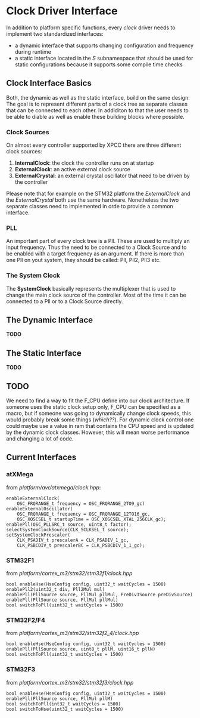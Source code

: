 # Clock Driver Interface

In addition to platform specific functions, every _clock_ driver needs to
implement two standardized interfaces:
* a dynamic interface that supports changing configuration and frequency during
  runtime
* a static interface located in the _S_ subnamespace that should be used for
  static configurations because it supports some compile time checks

## Clock Interface Basics

Both, the dynamic as well as the static interface, build on the same design:
The goal is to represent different parts of a clock tree as separate classes
that can be connected to each other.
In addiditon to that the user needs to be able to diable as well as enable
these building blocks where possible.

### Clock Sources

On almost every controller supported by XPCC there are three different clock
sources:

1. **InternalClock**: the clock the controller runs on at startup
2. **ExternalClock**: an active external clock source
3. **ExternalCrystal**: an external crystal oscillator that need to be
  driven by the controller

Please note that for example on the STM32 platform the _ExternalClock_ and the
_ExternalCrystal_ both use the same hardware. Nonetheless the two separate
classes need to implemented in orde to provide a common interface.

### PLL

An important part of every clock tree is a Pll. These are used to multiply
an input frequency. Thus the need to be connected to a Clock Source and to
be enabled with a target frequency as an argument. If there is more than one
Pll on yout system, they should be called: Pll, Pll2, Pll3 etc.

### The System Clock

The **SystemClock** basically represents the multiplexer that is used to
change the main clock source of the controller. Most of the time it can be
connected to a Pll or to a Clock Source directly.

## The Dynamic Interface

**TODO**

## The Static Interface

**TODO**

## TODO

We need to find a way to fit the F_CPU define into our clock architecture.
If someone uses the static clock setup only, F_CPU can be specified as a macro,
but if someone was going to dynamically change clock speeds, this would
probably break some things (_which??_).
For dynamic clock control one could maybe use a value in ram that contains
the CPU speed and is updated by the dynamic clock classes. However, this
will mean worse performance and changing a lot of code.

## Current Interfaces


### atXMega

from _platform/avr/atxmega/clock.hpp_:

	enableExternalClock(
		OSC_FRQRANGE_t frequency = OSC_FRQRANGE_2TO9_gc)
	enableExternalOscillator(
		OSC_FRQRANGE_t frequency = OSC_FRQRANGE_12TO16_gc,
		OSC_XOSCSEL_t startupTime = OSC_XOSCSEL_XTAL_256CLK_gc);
	enablePll(OSC_PLLSRC_t source, uint8_t factor);
	selectSystemClockSource(CLK_SCLKSEL_t source);
	setSystemClockPrescaler(
		CLK_PSADIV_t prescalerA = CLK_PSADIV_1_gc,
		CLK_PSBCDIV_t prescalerBC = CLK_PSBCDIV_1_1_gc);



### STM32F1

from _platform/cortex_m3/stm32/stm32f1/clock.hpp_


	bool enableHse(HseConfig config, uint32_t waitCycles = 1500)
	enablePll2(uint32_t div, Pll2Mul mul)
	enablePll(PllSource source, PllMul pllMul, PreDiv1Source preDivSource)
	enablePll(PllSource source, PllMul pllMul)
	bool switchToPll(uint32_t waitCycles = 1500)


### STM32F2/F4

from _platform/cortex_m3/stm32/stm32f2_4/clock.hpp_

	bool enableHse(HseConfig config, uint32_t waitCycles = 1500)
	enablePll(PllSource source, uint8_t pllM, uint16_t pllN)
	bool switchToPll(uint32_t waitCycles = 1500)


### STM32F3

from _platform/cortex_m3/stm32/stm32f3/clock.hpp_

	bool enableHse(HseConfig config, uint32_t waitCycles = 1500)
	enablePll(PllSource source, PllMul pllM)
	bool switchToPll(int32_t waitCycles = 1500)
	bool switchToHse(uint32_t waitCycles = 1500)
